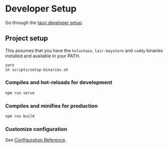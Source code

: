 # Developer Setup

Go through the [tauri developer setup](https://tauri.studio/en/docs/getting-started/intro#setting-up-your-environment).

## Project setup

This assumes that you have the `holochain`, `lair-keystore` and `caddy` binaries installed and available in your PATH.

```bash
yarn
sh scripts/setup-binaries.sh
```

### Compiles and hot-reloads for development

```bash
npm run serve
```

### Compiles and minifies for production

```bash
npm run build
```

### Customize configuration

See [Configuration Reference](https://cli.vuejs.org/config/).
